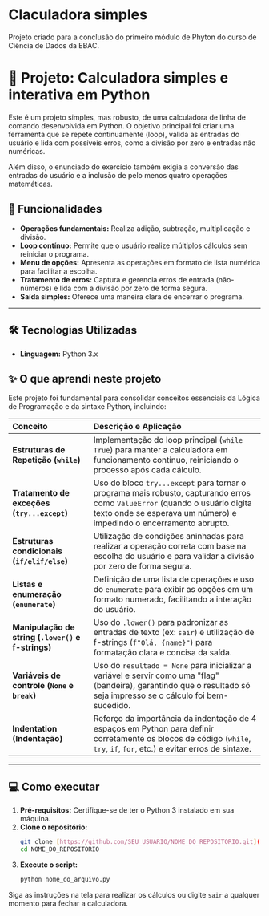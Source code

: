 # Claculadora simples
Projeto criado para a conclusão do primeiro módulo de Phyton do curso de Ciência de Dados da EBAC.

# 🧮 Projeto: Calculadora simples e interativa em Python

Este é um projeto simples, mas robusto, de uma calculadora de linha de comando desenvolvida em Python. O objetivo principal foi criar uma ferramenta que se repete continuamente (loop), valida as entradas do usuário e lida com possíveis erros, como a divisão por zero e entradas não numéricas.

Além disso, o enunciado do exercício também exigia a conversão das entradas do usuário e a inclusão de pelo menos quatro operações matemáticas.

## 🚀 Funcionalidades

* **Operações fundamentais:** Realiza adição, subtração, multiplicação e divisão.
* **Loop contínuo:** Permite que o usuário realize múltiplos cálculos sem reiniciar o programa.
* **Menu de opções:** Apresenta as operações em formato de lista numérica para facilitar a escolha.
* **Tratamento de erros:** Captura e gerencia erros de entrada (não-números) e lida com a divisão por zero de forma segura.
* **Saída simples:** Oferece uma maneira clara de encerrar o programa.

---

## 🛠️ Tecnologias Utilizadas

* **Linguagem:** Python 3.x

## ✨ O que aprendi neste projeto

Este projeto foi fundamental para consolidar conceitos essenciais da Lógica de Programação e da sintaxe Python, incluindo:

| Conceito | Descrição e Aplicação |
| :--- | :--- |
| **Estruturas de Repetição (`while`)** | Implementação do loop principal (`while True`) para manter a calculadora em funcionamento contínuo, reiniciando o processo após cada cálculo. |
| **Tratamento de exceções (`try...except`)** | Uso do bloco `try...except` para tornar o programa mais robusto, capturando erros como `ValueError` (quando o usuário digita texto onde se esperava um número) e impedindo o encerramento abrupto. |
| **Estruturas condicionais (`if/elif/else`)** | Utilização de condições aninhadas para realizar a operação correta com base na escolha do usuário e para validar a divisão por zero de forma segura. |
| **Listas e enumeração (`enumerate`)** | Definição de uma lista de operações e uso do `enumerate` para exibir as opções em um formato numerado, facilitando a interação do usuário. |
| **Manipulação de string (`.lower()` e f-strings)** | Uso do `.lower()` para padronizar as entradas de texto (ex: `sair`) e utilização de f-strings (`f"Olá, {name}"`) para formatação clara e concisa da saída. |
| **Variáveis de controle (`None` e `break`)** | Uso do `resultado = None` para inicializar a variável e servir como uma "flag" (bandeira), garantindo que o resultado só seja impresso se o cálculo foi bem-sucedido. |
| **Indentation (Indentação)** | Reforço da importância da indentação de 4 espaços em Python para definir corretamente os blocos de código (`while`, `try`, `if`, `for`, etc.) e evitar erros de sintaxe. |

---

## 💻 Como executar

1.  **Pré-requisitos:** Certifique-se de ter o Python 3 instalado em sua máquina.
2.  **Clone o repositório:**
    ```bash
    git clone [https://github.com/SEU_USUARIO/NOME_DO_REPOSITORIO.git](https://github.com/SEU_USUARIO/NOME_DO_REPOSITORIO.git)
    cd NOME_DO_REPOSITORIO
    ```
3.  **Execute o script:**
    ```bash
    python nome_do_arquivo.py
    ```

Siga as instruções na tela para realizar os cálculos ou digite `sair` a qualquer momento para fechar a calculadora.
